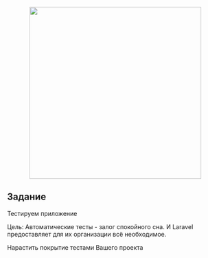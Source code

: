 <p align="center"><a href="https://laravel.com" target="_blank"><img src="https://raw.githubusercontent.com/laravel/art/master/logo-lockup/5%20SVG/2%20CMYK/1%20Full%20Color/laravel-logolockup-cmyk-red.svg" width="400"></a></p>



## Задание
Тестируем приложение

Цель: Автоматические тесты - залог спокойного сна. И Laravel предоставляет для их организации всё необходимое.

Нарастить покрытие тестами Вашего проекта






